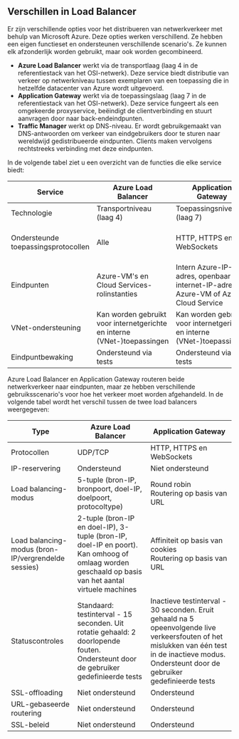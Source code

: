 ## <a name="load-balancer-differences"></a>Verschillen in Load Balancer

Er zijn verschillende opties voor het distribueren van netwerkverkeer met behulp van Microsoft Azure. Deze opties werken verschillend. Ze hebben een eigen functieset en ondersteunen verschillende scenario's. Ze kunnen elk afzonderlijk worden gebruikt, maar ook worden gecombineerd.

* **Azure Load Balancer** werkt via de transportlaag (laag 4 in de referentiestack van het OSI-netwerk). Deze service biedt distributie van verkeer op netwerkniveau tussen exemplaren van een toepassing die in hetzelfde datacenter van Azure wordt uitgevoerd.
* **Application Gateway** werkt via de toepassingslaag (laag 7 in de referentiestack van het OSI-netwerk). Deze service fungeert als een omgekeerde proxyservice, beëindigt de clientverbinding en stuurt aanvragen door naar back-endeindpunten.
* **Traffic Manager** werkt op DNS-niveau.  Er wordt gebruikgemaakt van DNS-antwoorden om verkeer van eindgebruikers door te sturen naar wereldwijd gedistribueerde eindpunten. Clients maken vervolgens rechtstreeks verbinding met deze eindpunten.

In de volgende tabel ziet u een overzicht van de functies die elke service biedt:

| Service | Azure Load Balancer | Application Gateway | Traffic Manager |
| --- | --- | --- | --- |
| Technologie |Transportniveau (laag 4) |Toepassingsniveau (laag 7) |DNS-niveau |
| Ondersteunde toepassingsprotocollen |Alle |HTTP, HTTPS en WebSockets |Alle (voor eindpuntbewaking is een HTTP-eindpunt vereist) |
| Eindpunten |Azure-VM's en Cloud Services-rolinstanties |Intern Azure-IP-adres, openbaar internet-IP-adres, Azure-VM of Azure Cloud Service |Azure-VM's, Cloud Services, Azure-web-apps en externe eindpunten |
| VNet-ondersteuning |Kan worden gebruikt voor internetgerichte en interne (VNet-)toepassingen |Kan worden gebruikt voor internetgerichte en interne (VNet-)toepassingen |Ondersteunt alleen internetgerichte toepassingen |
| Eindpuntbewaking |Ondersteund via tests |Ondersteund via tests |Ondersteund via HTTP/HTTPS GET |

Azure Load Balancer en Application Gateway routeren beide netwerkverkeer naar eindpunten, maar ze hebben verschillende gebruiksscenario's voor hoe het verkeer moet worden afgehandeld. In de volgende tabel wordt het verschil tussen de twee load balancers weergegeven:

| Type | Azure Load Balancer | Application Gateway |
| --- | --- | --- |
| Protocollen |UDP/TCP |HTTP, HTTPS en WebSockets |
| IP-reservering |Ondersteund |Niet ondersteund |
| Load balancing-modus |5-tuple (bron-IP, bronpoort, doel-IP, doelpoort, protocoltype) |Round robin<br>Routering op basis van URL |
| Load balancing-modus (bron-IP/vergrendelde sessies) |2-tuple (bron-IP en doel-IP), 3-tuple (bron-IP, doel-IP en poort). Kan omhoog of omlaag worden geschaald op basis van het aantal virtuele machines |Affiniteit op basis van cookies<br>Routering op basis van URL |
| Statuscontroles |Standaard: testinterval - 15 seconden. Uit rotatie gehaald: 2 doorlopende fouten. Ondersteunt door de gebruiker gedefinieerde tests |Inactieve testinterval - 30 seconden. Eruit gehaald na 5 opeenvolgende live verkeersfouten of het mislukken van één test in de inactieve modus. Ondersteunt door de gebruiker gedefinieerde tests |
| SSL-offloading |Niet ondersteund |Ondersteund |
| URL-gebaseerde routering | Niet ondersteund | Ondersteund|
| SSL-beleid | Niet ondersteund | Ondersteund|
